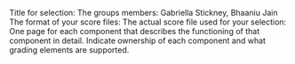 Title for selection:
The groups members: Gabriella Stickney, Bhaaniu Jain
The format of your score files:
The actual score file used for your selection:
One page for each component that describes the functioning of that component in detail.  Indicate ownership of each component and what grading elements are supported.
